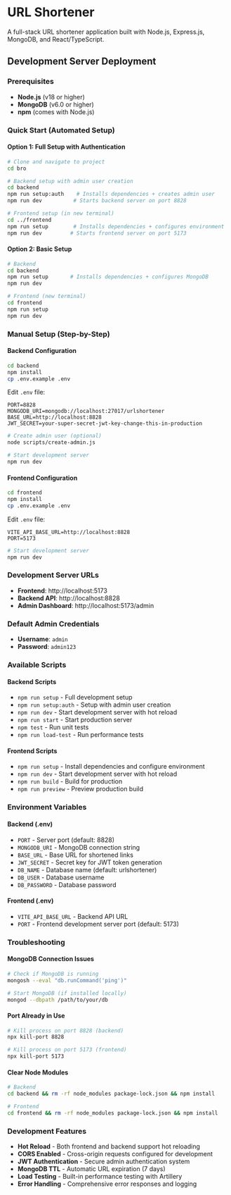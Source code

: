 # URL Shortener

A full-stack URL shortener application built with Node.js, Express.js, MongoDB, and React/TypeScript.

## Development Server Deployment

### Prerequisites

- **Node.js** (v18 or higher)
- **MongoDB** (v6.0 or higher)
- **npm** (comes with Node.js)

### Quick Start (Automated Setup)

#### Option 1: Full Setup with Authentication
```bash
# Clone and navigate to project
cd bro

# Backend setup with admin user creation
cd backend
npm run setup:auth    # Installs dependencies + creates admin user
npm run dev          # Starts backend server on port 8828

# Frontend setup (in new terminal)
cd ../frontend
npm run setup        # Installs dependencies + configures environment
npm run dev         # Starts frontend server on port 5173
```

#### Option 2: Basic Setup
```bash
# Backend
cd backend
npm run setup       # Installs dependencies + configures MongoDB
npm run dev

# Frontend (new terminal)
cd frontend
npm run setup
npm run dev
```

### Manual Setup (Step-by-Step)

#### Backend Configuration
```bash
cd backend
npm install
cp .env.example .env
```

Edit `.env` file:
```env
PORT=8828
MONGODB_URI=mongodb://localhost:27017/urlshortener
BASE_URL=http://localhost:8828
JWT_SECRET=your-super-secret-jwt-key-change-this-in-production
```

```bash
# Create admin user (optional)
node scripts/create-admin.js

# Start development server
npm run dev
```

#### Frontend Configuration
```bash
cd frontend
npm install
cp .env.example .env
```

Edit `.env` file:
```env
VITE_API_BASE_URL=http://localhost:8828
PORT=5173
```

```bash
# Start development server
npm run dev
```

### Development Server URLs

- **Frontend**: http://localhost:5173
- **Backend API**: http://localhost:8828
- **Admin Dashboard**: http://localhost:5173/admin

### Default Admin Credentials

- **Username**: `admin`
- **Password**: `admin123`

### Available Scripts

#### Backend Scripts
- `npm run setup` - Full development setup
- `npm run setup:auth` - Setup with admin user creation
- `npm run dev` - Start development server with hot reload
- `npm run start` - Start production server
- `npm test` - Run unit tests
- `npm run load-test` - Run performance tests

#### Frontend Scripts
- `npm run setup` - Install dependencies and configure environment
- `npm run dev` - Start development server with hot reload
- `npm run build` - Build for production
- `npm run preview` - Preview production build

### Environment Variables

#### Backend (.env)
- `PORT` - Server port (default: 8828)
- `MONGODB_URI` - MongoDB connection string
- `BASE_URL` - Base URL for shortened links
- `JWT_SECRET` - Secret key for JWT token generation
- `DB_NAME` - Database name (default: urlshortener)
- `DB_USER` - Database username
- `DB_PASSWORD` - Database password

#### Frontend (.env)
- `VITE_API_BASE_URL` - Backend API URL
- `PORT` - Frontend development server port (default: 5173)

### Troubleshooting

#### MongoDB Connection Issues
```bash
# Check if MongoDB is running
mongosh --eval "db.runCommand('ping')"

# Start MongoDB (if installed locally)
mongod --dbpath /path/to/your/db
```

#### Port Already in Use
```bash
# Kill process on port 8828 (backend)
npx kill-port 8828

# Kill process on port 5173 (frontend)
npx kill-port 5173
```

#### Clear Node Modules
```bash
# Backend
cd backend && rm -rf node_modules package-lock.json && npm install

# Frontend
cd frontend && rm -rf node_modules package-lock.json && npm install
```

### Development Features

- **Hot Reload** - Both frontend and backend support hot reloading
- **CORS Enabled** - Cross-origin requests configured for development
- **JWT Authentication** - Secure admin authentication system
- **MongoDB TTL** - Automatic URL expiration (7 days)
- **Load Testing** - Built-in performance testing with Artillery
- **Error Handling** - Comprehensive error responses and logging